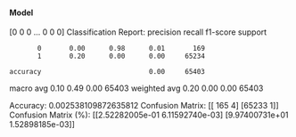 #### Model
[0 0 0 ... 0 0 0]
Classification Report:
              precision    recall  f1-score   support

           0       0.00      0.98      0.01       169
           1       0.20      0.00      0.00     65234

    accuracy                           0.00     65403
   macro avg       0.10      0.49      0.00     65403
weighted avg       0.20      0.00      0.00     65403

Accuracy: 0.002538109872635812
Confusion Matrix:
[[  165     4]
 [65233     1]]
Confusion Matrix (%):
[[2.52282005e-01 6.11592740e-03]
 [9.97400731e+01 1.52898185e-03]]
